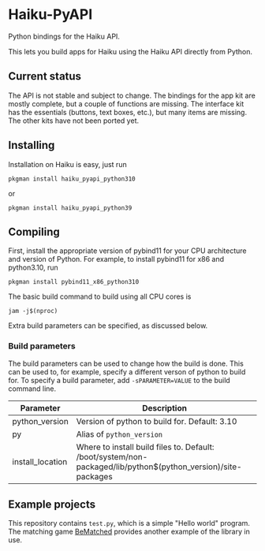 # Haiku-PyAPI

Python bindings for the Haiku API.

This lets you build apps for Haiku using the Haiku API directly from Python.

## Current status

The API is not stable and subject to change. The bindings for the app kit
are mostly complete, but a couple of functions are missing. The interface
kit has the essentials (buttons, text boxes, etc.), but many items are
missing. The other kits have not been ported yet.

## Installing

Installation on Haiku is easy, just run

`pkgman install haiku_pyapi_python310`

or

`pkgman install haiku_pyapi_python39`

## Compiling

First, install the appropriate version of pybind11 for your CPU architecture and version of Python. For example, to install pybind11 for x86 and python3.10, run

`pkgman install pybind11_x86_python310`

The basic build command to build using all CPU cores is

`jam -j$(nproc)`

Extra build parameters can be specified, as discussed below.

### Build parameters

The build parameters can be used to change how the build is done. This can be
used to, for example, specify a different verson of python to build for. To
specify a build parameter, add `-sPARAMETER=VALUE` to the build command line.

| Parameter        | Description                                   |
| ---------------- | --------------------------------------------- |
| python_version   | Version of python to build for. Default: 3.10 |
| py               | Alias of `python_version`                     |
| install_location | Where to install build files to. Default: /boot/system/non-packaged/lib/python$(python_version)/site-packages |

## Example projects

This repository contains `test.py`, which is a simple "Hello world" program.
The matching game [BeMatched](https://github.com/coolcoder613eb/BeMatched)
provides another example of the library in use.
